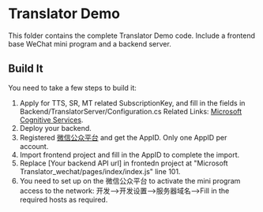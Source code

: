 Translator Demo
===============================

This folder contains the complete Translator Demo code. Include a frontend base WeChat mini program and a backend server.

Build It
----------

You need to take a few steps to build it:

1. Apply for TTS, SR, MT related SubscriptionKey, and fill in the fields in Backend/TranslatorServer/Configuration.cs
Related Links:  [Microsoft Cognitive Services](<https://docs.microsoft.com/en-us/azure/cognitive-services/>).
2. Deploy your backend.
3. Registered [微信公众平台](<https://mp.weixin.qq.com/cgi-bin/loginpage?t=wxm2-login&lang=zh_CN>) and get the AppID. Only one AppID per account.
4. Import frontend project and fill in the AppID to complete the import.
5. Replace [Your backend API url] in frontedn project at "Microsoft Translator_wechat/pages/index/index.js" line 101.
6. You need to set up on the 微信公众平台 to activate the mini program access to the network: 开发-->开发设置-->服务器域名-->Fill in the required hosts as required.